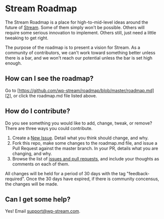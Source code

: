 # Stream Roadmap

The Stream Roadmap is a place for high-to-mid-level ideas around the future of [Stream][1]. Some of them simply won't be possible. Others will require some serious innovation to implement. Others still, just need a little tweaking to get right.

The purpose of the roadmap is to present a vision for Stream. As a community of contributors, we can't work toward something better unless there is a bar, and we won't reach our potential unless the bar is set high enough.

## How can I see the roadmap?

Go to [https://github.com/wp-stream/roadmap/blob/master/roadmap.md][2], or click the roadmap.md file listed above.

## How do I contribute?

Do you see something you would like to add, change, tweak, or remove? There are three ways you could contribute.

1. Create a [New Issue][3]. Detail what you think should change, and why.
2. Fork this repo, make some changes to the roadmap.md file, and issue a Pull Request against the master branch. In your PR, details what you are changing, and why.
3. Browse the list of [issues and pull requests][4], and include your thoughts as comments on each of them.

All changes will be held for a period of 30 days with the tag "feedback-required". Once the 30 days have expired, if there is community concensus, the changes will be made.

## Can I get some help?

Yes! Email [support@wp-stream.com][5].

[1]:	http://wp-stream.com
[2]:	https://github.com/wp-stream/roadmap/blob/master/roadmap.md
[3]:	https://github.com/wp-stream/roadmap/issues/new
[4]:	https://github.com/wp-stream/roadmap/issues
[5]:	support@wp-stream.com
